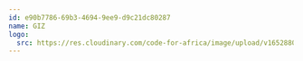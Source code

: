 ```yaml
---
id: e90b7786-69b3-4694-9ee9-d9c21dc80287
name: GIZ
logo:
  src: https://res.cloudinary.com/code-for-africa/image/upload/v1652880227/codeforafrica/images/logos/giz_sx5mja.png
---
```

